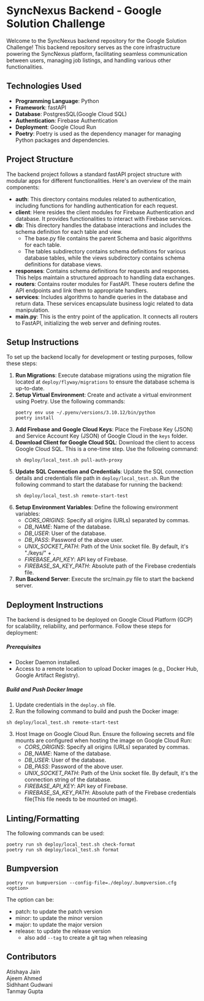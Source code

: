 # SyncNexus Backend - Google Solution Challenge

Welcome to the SyncNexus backend repository for the Google Solution Challenge! This backend repository serves as the core infrastructure powering the SyncNexus platform, facilitating seamless communication between users, managing job listings, and handling various other functionalities.

## Technologies Used
- **Programming Language**: Python
- **Framework**: fastAPI
- **Database**: PostgresSQL(Google Cloud SQL)
- **Authentication**: Firebase Authentication
- **Deployment**: Google Cloud Run
- **Poetry**: Poetry is used as the dependency manager for managing Python packages and dependencies.

## Project Structure
The backend project follows a standard fastAPI project structure with modular apps for different functionalities. Here's an overview of the main components:
- **auth**: This directory contains modules related to authentication, including functions for handling authentication for each request.
- **client**: Here resides the client modules for Firebase Authentication and database. It provides functionalities to interact with Firebase services.
- **db**: This directory handles the database interactions and includes the schema definition for each table and view. 
  - The base.py file contains the parent Schema and basic algorithms for each table. 
  - The tables subdirectory contains schema definitions for various database tables, while the views subdirectory contains schema definitions for database views.
- **responses**: Contains schema definitions for requests and responses. This helps maintain a structured approach to handling data exchanges.
- **routers**: Contains router modules for FastAPI. These routers define the API endpoints and link them to appropriate handlers.
- **services**: Includes algorithms to handle queries in the database and return data. These services encapsulate business logic related to data manipulation.
- **main.py**: This is the entry point of the application. It connects all routers to FastAPI, initializing the web server and defining routes.

## Setup Instructions
To set up the backend locally for development or testing purposes, follow these steps:
1. **Run Migrations**: Execute database migrations using the migration file located at `deploy/flyway/migrations` to ensure the database schema is up-to-date.
2. **Setup Virtual Environment**: Create and activate a virtual environment using Poetry. Use the following commands:
   ```shell
   poetry env use ~/.pyenv/versions/3.10.12/bin/python
   poetry install
   ```
3. **Add Firebase and Google Cloud Keys**: Place the Firebase Key (JSON) and Service Account Key (JSON) of Google Cloud in the `keys` folder.
4. **Download Client for Google Cloud SQL**: Download the client to access Google Cloud SQL. This is a one-time step. Use the following command:
   ```shell
   sh deploy/local_test.sh pull-auth-proxy
   ```
5. **Update SQL Connection and Credentials**: Update the SQL connection details and credentials file path in `deploy/local_test.sh`. Run the following command to start the database for running the backend:
    ```shell
   sh deploy/local_test.sh remote-start-test
   ```
6. **Setup Environment Variables**: Define the following environment variables:
   - *CORS_ORIGINS*: Specify all origins (URLs) separated by commas.
   - *DB_NAME*: Name of the database.
   - *DB_USER*: User of the database.
   - *DB_PASS*: Password of the above user.
   - *UNIX_SOCKET_PATH*: Path of the Unix socket file. By default, it's "./keys/" + <connection string of the database>.
   - *FIREBASE_API_KEY*: API key of Firebase.
   - *FIREBASE_SA_KEY_PATH*: Absolute path of the Firebase credentials file.
7. **Run Backend Server**: Execute the src/main.py file to start the backend server.

## Deployment Instructions
The backend is designed to be deployed on Google Cloud Platform (GCP) for scalability, reliability, and performance. Follow these steps for deployment:
##### Prerequisites
- Docker Daemon installed.
- Access to a remote location to upload Docker images (e.g., Docker Hub, Google Artifact Registry).

##### Build and Push Docker Image
1. Update credentials in the `deploy.sh` file.
2. Run the following command to build and push the Docker image:
```shell
sh deploy/local_test.sh remote-start-test
   ```
3. Host Image on Google Cloud Run. Ensure the following secrets and file mounts are configured when hosting the image on Google Cloud Run:
   - *CORS_ORIGINS*: Specify all origins (URLs) separated by commas.
   - *DB_NAME*: Name of the database.
   - *DB_USER*: User of the database.
   - *DB_PASS*: Password of the above user.
   - *UNIX_SOCKET_PATH*: Path of the Unix socket file. By default, it's the connection string of the database.
   - *FIREBASE_API_KEY*: API key of Firebase.
   - *FIREBASE_SA_KEY_PATH*: Absolute path of the Firebase credentials file(This file needs to be mounted on image).

## Linting/Formatting
The following commands can be used:

```shell
poetry run sh deploy/local_test.sh check-format
poetry run sh deploy/local_test.sh format
```

## Bumpversion

```shell
poetry run bumpversion --config-file=./deploy/.bumpversion.cfg <option>
```
The option can be:
- patch: to update the patch version
- minor: to update the minor version
- major: to update the major version
- release: to update the release version
  - also add `--tag` to create a git tag when releasing

## Contributors
Atishaya Jain\
Ajeem Ahmed\
Sidhhant Gudwani\
Tanmay Gupta
